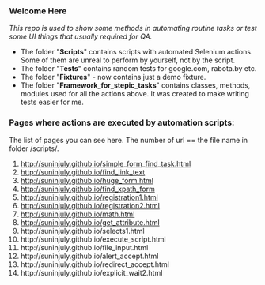 <h3>Welcome Here</h3>
<p><em>This repo is used to show some methods in automating routine tasks or test some UI things that usually required for QA.</em></p>
<ul>
<li>The folder "<strong>Scripts</strong>" contains scripts with automated Selenium actions. Some of them are unreal to perform by yourself, not by the script.</li>
<li>The folder "<strong>Tests</strong>" contains random tests for google.com, rabota.by etc.</li>
<li>The folder "<strong>Fixtures</strong>" - now contains just a demo fixture.</li>
<li>The folder "<strong>Framework_for_stepic_tasks</strong>" contains classes, methods, modules used for all the actions above. It was created to make writing tests easier for me.</li>
</ul><h3>Pages where actions are executed by automation scripts:</h3>
<p>The list of pages you can see here. The number of url == the file name in folder /scripts/.</p>
<ol>
<li><a href="http://suninjuly.github.io/simple_form_find_task.html">http://suninjuly.github.io/simple_form_find_task.html</a></li>
<li><a href="http://suninjuly.github.io/find_link_text">http://suninjuly.github.io/find_link_text</a></li>
<li><a href="http://suninjuly.github.io/huge_form.html">http://suninjuly.github.io/huge_form.html</a></li>
<li><a href="http://suninjuly.github.io/find_xpath_form">http://suninjuly.github.io/find_xpath_form</a></li>
<li><a href="http://suninjuly.github.io/registration1.html">http://suninjuly.github.io/registration1.html</a></li>
<li><a href="http://suninjuly.github.io/registration2.html">http://suninjuly.github.io/registration2.html</a></li>
<li><a href="http://suninjuly.github.io/math.html">http://suninjuly.github.io/math.html</a></li>
<li><a href="http://suninjuly.github.io/get_attribute.html">http://suninjuly.github.io/get_attribute.html</a></li>
<li>http://suninjuly.github.io/selects1.html</li>
<li>http://suninjuly.github.io/execute_script.html</li>
<li>http://suninjuly.github.io/file_input.html</li>
<li>http://suninjuly.github.io/alert_accept.html</li>
<li>http://suninjuly.github.io/redirect_accept.html</li>
<li>http://suninjuly.github.io/explicit_wait2.html</li>
</ol>
